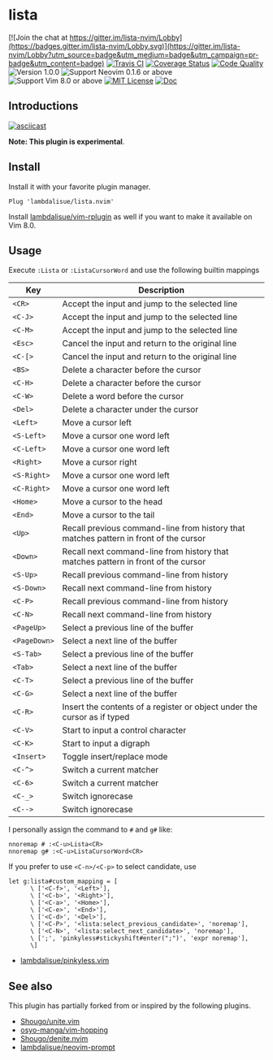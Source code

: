 lista
==============================================================================

[![Join the chat at https://gitter.im/lista-nvim/Lobby](https://badges.gitter.im/lista-nvim/Lobby.svg)](https://gitter.im/lista-nvim/Lobby?utm_source=badge&utm_medium=badge&utm_campaign=pr-badge&utm_content=badge)
[![Travis CI](https://img.shields.io/travis/lambdalisue/lista.nvim/master.svg?style=flat-square&label=Travis%20CI)](https://travis-ci.org/lambdalisue/lista.nvim)
[![Coverage Status](https://coveralls.io/repos/github/lambdalisue/lista.nvim/badge.svg?branch=master)](https://coveralls.io/github/lambdalisue/lista.nvim?branch=master)
[![Code Quality](https://img.shields.io/scrutinizer/g/lambdalisue/neovim-prompt/master.svg)](https://scrutinizer-ci.com/g/lambdalisue/lista.nvim/?branch=master)
![Version 1.0.0](https://img.shields.io/badge/version-1.0.0-yellow.svg?style=flat-square)
![Support Neovim 0.1.6 or above](https://img.shields.io/badge/support-Neovim%200.1.6%20or%20above-green.svg?style=flat-square)
![Support Vim 8.0 or above](https://img.shields.io/badge/support-Vim%208.0.0%20or%20above-yellowgreen.svg?style=flat-square)
[![MIT License](https://img.shields.io/badge/license-MIT-blue.svg?style=flat-square)](LICENSE.md)
[![Doc](https://img.shields.io/badge/doc-%3Ah%20lista-orange.svg?style=flat-square)](doc/lista.txt)


Introductions
-------------------------------------------------------------------------------
[![asciicast](https://asciinema.org/a/87432.png)](https://asciinema.org/a/87432)

**Note: This plugin is experimental**.

Install
-------------------------------------------------------------------------------

Install it with your favorite plugin manager.

```vim
Plug 'lambdalisue/lista.nvim'
```

Install [lambdalisue/vim-rplugin](https://github.com/lambdalisue/vim-rplugin) as well if you want to make it available on Vim 8.0.

Usage
-------------------------------------------------------------------------------
Execute `:Lista` or `:ListaCursorWord` and use the following builtin mappings

Key		| Description
--------------- | ---------------------------------------------------------------
`<CR>`		| Accept the input and jump to the selected line
`<C-J>`		| Accept the input and jump to the selected line
`<C-M>`		| Accept the input and jump to the selected line
`<Esc>`		| Cancel the input and return to the original line
`<C-[>`		| Cancel the input and return to the original line
`<BS>`		| Delete a character before the cursor
`<C-H>`		| Delete a character before the cursor
`<C-W>`		| Delete a word before the cursor
`<Del>`		| Delete a character under the cursor
`<Left>`	| Move a cursor left
`<S-Left>`	| Move a cursor one word left
`<C-Left>`	| Move a cursor one word left
`<Right>`	| Move a cursor right
`<S-Right>`	| Move a cursor one word left
`<C-Right>`	| Move a cursor one word left
`<Home>`	| Move a cursor to the head
`<End>`		| Move a cursor to the tail
`<Up>`		| Recall previous command-line from history that matches pattern in front of the cursor
`<Down>`	| Recall next command-line from history that matches pattern in front of the cursor
`<S-Up>`	| Recall previous command-line from history
`<S-Down>`	| Recall next command-line from history
`<C-P>`		| Recall previous command-line from history
`<C-N>`		| Recall next command-line from history
`<PageUp>`	| Select a previous line of the buffer
`<PageDown>`	| Select a next line of the buffer
`<S-Tab>`	| Select a previous line of the buffer
`<Tab>`		| Select a next line of the buffer
`<C-T>`		| Select a previous line of the buffer
`<C-G>`		| Select a next line of the buffer
`<C-R>`		| Insert the contents of a register or object under the cursor as if typed
`<C-V>`		| Start to input a control character
`<C-K>`		| Start to input a digraph
`<Insert>`	| Toggle insert/replace mode
`<C-^>`		| Switch a current matcher
`<C-6>`		| Switch a current matcher
`<C-_>`		| Switch ignorecase
`<C-->`		| Switch ignorecase

I personally assign the command to `#` and `g#` like:

```vim
nnoremap # :<C-u>Lista<CR>
nnoremap g# :<C-u>ListaCursorWord<CR>
```

If you prefer to use `<C-n>/<C-p>` to select candidate, use

```vim
let g:lista#custom_mapping = [
      \ ['<C-f>', '<Left>'],
      \ ['<C-b>', '<Right>'],
      \ ['<C-a>', '<Home>'],
      \ ['<C-e>', '<End>'],
      \ ['<C-d>', '<Del>'],
      \ ['<C-P>', '<lista:select_previous_candidate>', 'noremap'],
      \ ['<C-N>', '<lista:select_next_candidate>', 'noremap'],
      \ [';', 'pinkyless#stickyshift#enter(";")', 'expr noremap'],
      \]
```

- [lambdalisue/pinkyless.vim](https://github.com/lambdalisue/pinkyless.vim)


See also
-------------------------------------------------------------------------------
This plugin has partially forked from or inspired by the following plugins.

- [Shougo/unite.vim](https://github.com/Shougo/unite.vim)
- [osyo-manga/vim-hopping](https://github.com/osyo-manga/vim-hopping)
- [Shougo/denite.nvim](https://github.com/Shougo/denite.nvim)
- [lambdalisue/neovim-prompt](https://github.com/lambdalisue/neovim-prompt)
